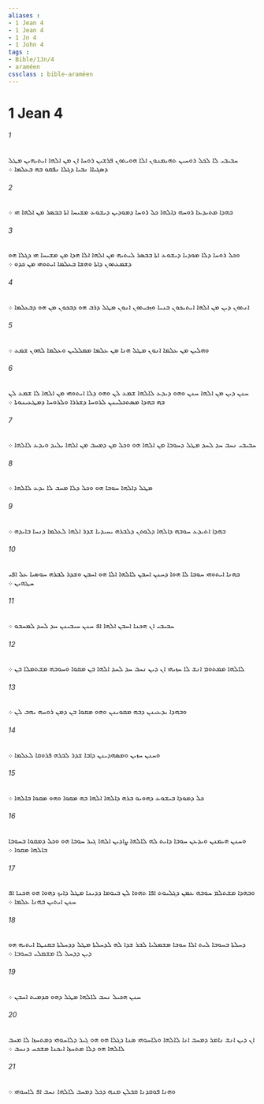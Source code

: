 ```yaml
---
aliases : 
- 1 Jean 4
- 1 Jean 4
- 1 Jn 4
- 1 John 4
tags : 
- Bible/1Jn/4
- araméen
cssclass : bible-araméen
---
```


# 1 Jean 4

###### 1
ܚܒܝܒܝ ܠܐ ܠܟܠ ܪܘܚܝܢ ܬܗܝܡܢܘܢ ܐܠܐ ܗܘܝܬܘܢ ܦܪܫܝܢ ܪܘܚܐ ܐܢ ܡܢ ܐܠܗܐ ܐܝܬܝܗܝܢ ܡܛܠ ܕܤܓܝܐܐ ܢܒܝܐ ܕܓܠܐ ܢܦܩܘ ܒܗ ܒܥܠܡܐ ܀
###### 2
ܒܗܕܐ ܡܬܝܕܥܐ ܪܘܚܗ ܕܐܠܗܐ ܟܠ ܪܘܚܐ ܕܡܘܕܝܢ ܕܝܫܘܥ ܡܫܝܚܐ ܐܬܐ ܒܒܤܪ ܡܢ ܐܠܗܐ ܗܝ ܀
###### 3
ܘܟܠ ܪܘܚܐ ܕܠܐ ܡܘܕܝܐ ܕܝܫܘܥ ܐܬܐ ܒܒܤܪ ܠܝܬܝܗ ܡܢ ܐܠܗܐ ܐܠܐ ܗܕܐ ܡܢ ܡܫܝܚܐ ܗܝ ܕܓܠܐ ܗܘ ܕܫܡܥܬܘܢ ܕܐܬܐ ܘܗܫܐ ܒܥܠܡܐ ܐܝܬܘܗܝ ܡܢ ܟܕܘ ܀
###### 4
ܐܢܬܘܢ ܕܝܢ ܡܢ ܐܠܗܐ ܐܝܬܝܟܘܢ ܒܢܝܐ ܘܙܟܝܬܘܢ ܐܢܘܢ ܡܛܠ ܕܪܒ ܗܘ ܕܒܟܘܢ ܡܢ ܗܘ ܕܒܥܠܡܐ ܀
###### 5
ܘܗܠܝܢ ܡܢ ܥܠܡܐ ܐܢܘܢ ܡܛܠ ܗܢܐ ܡܢ ܥܠܡܐ ܡܡܠܠܝܢ ܘܥܠܡܐ ܠܗܘܢ ܫܡܥ ܀
###### 6
ܚܢܢ ܕܝܢ ܡܢ ܐܠܗܐ ܚܢܢ ܘܗܘ ܕܝܕܥ ܠܐܠܗܐ ܫܡܥ ܠܢ ܘܗܘ ܕܠܐ ܐܝܬܘܗܝ ܡܢ ܐܠܗܐ ܠܐ ܫܡܥ ܠܢ ܒܗ ܒܗܕܐ ܡܤܬܟܠܝܢܢ ܠܪܘܚܐ ܕܫܪܪܐ ܘܠܪܘܚܐ ܕܡܛܥܝܢܘܬܐ ܀
###### 7
ܚܒܝܒܝ ܢܚܒ ܚܕ ܠܚܕ ܡܛܠ ܕܚܘܒܐ ܡܢ ܐܠܗܐ ܗܘ ܘܟܠ ܡܢ ܕܡܚܒ ܡܢ ܐܠܗܐ ܝܠܝܕ ܘܝܕܥ ܠܐܠܗܐ ܀
###### 8
ܡܛܠ ܕܐܠܗܐ ܚܘܒܐ ܗܘ ܘܟܠ ܕܠܐ ܡܚܒ ܠܐ ܝܕܥ ܠܐܠܗܐ ܀
###### 9
ܒܗܕܐ ܐܬܝܕܥ ܚܘܒܗ ܕܐܠܗܐ ܕܠܘܬܢ ܕܠܒܪܗ ܝܚܝܕܝܐ ܫܕܪ ܐܠܗܐ ܠܥܠܡܐ ܕܢܚܐ ܒܐܝܕܗ ܀
###### 10
ܒܗܢܐ ܐܝܬܘܗܝ ܚܘܒܐ ܠܐ ܗܘܐ ܕܚܢܢ ܐܚܒܢ ܠܐܠܗܐ ܐܠܐ ܗܘ ܐܚܒܢ ܘܫܕܪ ܠܒܪܗ ܚܘܤܝܐ ܥܠ ܐܦܝ ܚܛܗܝܢ ܀
###### 11
ܚܒܝܒܝ ܐܢ ܗܟܢܐ ܐܚܒܢ ܐܠܗܐ ܐܦ ܚܢܢ ܚܝܒܝܢܢ ܚܕ ܠܚܕ ܠܡܚܒܘ ܀
###### 12
ܠܐܠܗܐ ܡܡܬܘܡ ܐܢܫ ܠܐ ܚܙܝܗܝ ܐܢ ܕܝܢ ܢܚܒ ܚܕ ܠܚܕ ܐܠܗܐ ܒܢ ܡܩܘܐ ܘܚܘܒܗ ܡܫܬܡܠܐ ܒܢ ܀
###### 13
ܘܒܗܕܐ ܝܕܥܝܢܢ ܕܒܗ ܡܩܘܝܢܢ ܘܗܘ ܡܩܘܐ ܒܢ ܕܡܢ ܪܘܚܗ ܝܗܒ ܠܢ ܀
###### 14
ܘܚܢܢ ܚܙܝܢ ܘܡܤܗܕܝܢܢ ܕܐܒܐ ܫܕܪ ܠܒܪܗ ܦܪܘܩܐ ܠܥܠܡܐ ܀
###### 15
ܟܠ ܕܡܘܕܐ ܒܝܫܘܥ ܕܗܘܝܘ ܒܪܗ ܕܐܠܗܐ ܐܠܗܐ ܒܗ ܡܩܘܐ ܘܗܘ ܡܩܘܐ ܒܐܠܗܐ ܀
###### 16
ܘܚܢܢ ܗܝܡܢܢ ܘܝܕܥܢ ܚܘܒܐ ܕܐܝܬ ܠܗ ܠܐܠܗܐ ܨܐܕܝܢ ܐܠܗܐ ܓܝܪ ܚܘܒܐ ܗܘ ܘܟܠ ܕܡܩܘܐ ܒܚܘܒܐ ܒܐܠܗܐ ܡܩܘܐ ܀
###### 17
ܘܒܗܕܐ ܡܫܬܠܡ ܚܘܒܗ ܥܡܢ ܕܓܠܝܘܬ ܐܦܐ ܬܗܘܐ ܠܢ ܒܝܘܡܐ ܕܕܝܢܐ ܡܛܠ ܕܐܝܟ ܕܗܘܐ ܗܘ ܗܟܢܐ ܐܦ ܚܢܢ ܐܝܬܝܢ ܒܗܢܐ ܥܠܡܐ ܀
###### 18
ܕܚܠܬܐ ܒܚܘܒܐ ܠܝܬ ܐܠܐ ܚܘܒܐ ܡܫܡܠܝܐ ܠܒܪ ܫܕܐ ܠܗ ܠܕܚܠܬܐ ܡܛܠ ܕܕܚܠܬܐ ܒܩܢܛܐ ܐܝܬܝܗ ܗܘ ܕܝܢ ܕܕܚܠ ܠܐ ܡܫܡܠܝ ܒܚܘܒܐ ܀
###### 19
ܚܢܢ ܗܟܝܠ ܢܚܒ ܠܐܠܗܐ ܡܛܠ ܕܗܘ ܩܕܡܝܬ ܐܚܒܢ ܀
###### 20
ܐܢ ܕܝܢ ܐܢܫ ܢܐܡܪ ܕܡܚܒ ܐܢܐ ܠܐܠܗܐ ܘܠܐܚܘܗܝ ܤܢܐ ܕܓܠܐ ܗܘ ܗܘ ܓܝܪ ܕܠܐܚܘܗܝ ܕܡܬܚܙܐ ܠܐ ܡܚܒ ܠܐܠܗܐ ܗܘ ܕܠܐ ܡܬܚܙܐ ܐܝܟܢܐ ܡܫܟܚ ܕܢܚܒ ܀
###### 21
ܘܗܢܐ ܦܘܩܕܢܐ ܩܒܠܢ ܡܢܗ ܕܟܠ ܕܡܚܒ ܠܐܠܗܐ ܢܚܒ ܐܦ ܠܐܚܘܗܝ ܀
